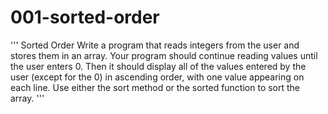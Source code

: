 # 001-sorted-order
'''
Sorted Order
Write a program that reads integers from the user and stores them in an array. Your program should continue reading values until the user enters 0. Then it should display all of the values entered by the user (except for the 0) in ascending order, with one value appearing on each line. Use either the sort method or the sorted function to sort the array.
'''
